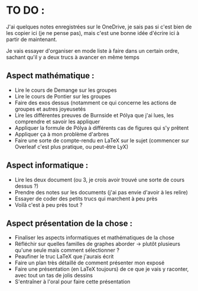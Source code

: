 # TO DO :
J'ai quelques notes enregistrées sur le OneDrive, je sais pas si c'est bien de les copier ici (je ne pense pas), mais c'est une bonne idée d'écrire ici à partir de maintenant.

Je vais essayer d'organiser en mode liste à faire dans un certain ordre, sachant qu'il y a deux trucs à avancer en même temps

## Aspect mathématique :

- Lire le cours de Demange sur les groupes
- Lire le cours de Pontier sur les groupes
- Faire des exos dessus (notamment ce qui concerne les actions de groupes et autres joyeusetés
- Lire les différentes preuves de Burnside et Pólya que j'ai lues, les comprendre et savoir les appliquer
- Appliquer la formule de Pólya à différents cas de figures qui s'y prêtent
- Appliquer ça à mon problème d'arbres
- Faire une sorte de compte-rendu en LaTeX sur le sujet (commencer sur Overleaf c'est plus pratique, ou peut-être LyX)


## Aspect informatique :

- Lire les deux document (ou 3, je crois avoir trouvé une sorte de cours dessus ?)
- Prendre des notes sur les documents (j'ai pas envie d'avoir à les relire)
- Essayer de coder des petits trucs qui marchent à peu près
- Voilà c'est à peu près tout ?


## Aspect présentation de la chose :

- Finaliser les aspects informatiques et mathématiques de la chose
- Réfléchir sur quelles familles de graphes aborder -> plutôt plusieurs qu'une seule mais comment sélectionner ?
- Peaufiner le truc LaTeX que j'aurais écrit
- Faire un plan très détaillé de comment présenter mon exposé
- Faire une présentation (en LaTeX toujours) de ce que je vais y raconter, avec tout un tas de jolis dessins
- S'entraîner à l'oral pour faire cette présentation
